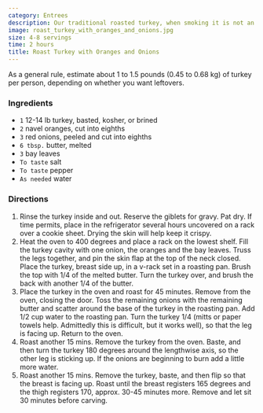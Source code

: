 ```yaml
---
category: Entrees
description: Our traditional roasted turkey, when smoking it is not an option.
image: roast_turkey_with_oranges_and_onions.jpg
size: 4-8 servings
time: 2 hours
title: Roast Turkey with Oranges and Onions
---
```


As a general rule, estimate about 1 to 1.5 pounds (0.45 to 0.68 kg) of turkey per person, depending on whether you want leftovers.


### Ingredients

* `1` 12-14 lb turkey, basted, kosher, or brined
* `2` navel oranges, cut into eighths
* `3` red onions, peeled and cut into eighths
* `6 tbsp.` butter, melted
* `3` bay leaves
* `To taste` salt
* `To taste` pepper
* `As needed` water

### Directions

1. Rinse the turkey inside and out. Reserve the giblets for gravy. Pat dry. If time permits, place in the refrigerator several hours uncovered on a rack over a cookie sheet. Drying the skin will help keep it crispy.
2. Heat the oven to 400 degrees and place a rack on the lowest shelf. Fill the turkey cavity with one onion, the oranges and the bay leaves. Truss the legs together, and pin the skin flap at the top of the neck closed. Place the turkey, breast side up, in a v-rack set in a roasting pan. Brush the top with 1/4 of the melted butter. Turn the turkey over, and brush the back with another 1/4 of the butter.
3. Place the turkey in the oven and roast for 45 minutes. Remove from the oven, closing the door. Toss the remaining onions with the remaining butter and scatter around the base of the turkey in the roasting pan. Add 1/2 cup water to the roasting pan. Turn the turkey 1/4 (mitts or paper towels help. Admittedly this is difficult, but it works well), so that the leg is facing up. Return to the oven.
4. Roast another 15 mins. Remove the turkey from the oven. Baste, and then turn the turkey 180 degrees around the lengthwise axis, so the other leg is sticking up. If the onions are beginning to burn add a little more water.
5. Roast another 15 mins. Remove the turkey, baste, and then flip so that the breast is facing up. Roast until the breast registers 165 degrees and the thigh registers 170, approx. 30-45 minutes more. Remove and let sit 30 minutes before carving.